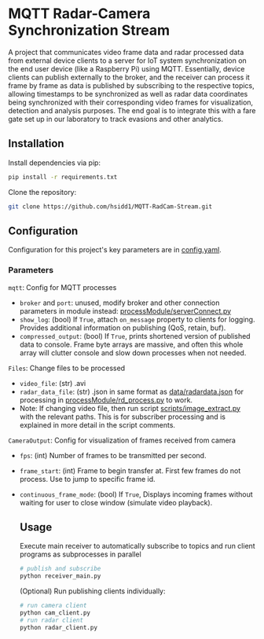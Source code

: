 # MQTT Radar-Camera Synchronization Stream

A project that communicates video frame data and radar processed data from external device clients to a server for IoT system synchronization on the end user device (like a Raspberry Pi) using MQTT. Essentially, device clients can publish externally to the broker, and the receiver can process it frame by frame as data is published by subscribing to the respective topics, allowing timestamps to be synchronized as well as radar data coordinates being synchronized with their corresponding video frames for visualization, detection and analysis purposes. The end goal is to integrate this with a fare gate set up in our laboratory to track evasions and other analytics.

## Installation

Install dependencies via pip:
```bash
pip install -r requirements.txt
```
Clone the repository:
```bash
git clone https://github.com/hsidd1/MQTT-RadCam-Stream.git
```
## Configuration

Configuration for this project's key parameters are in [config.yaml](config.yaml). 

### Parameters

`mqtt`: Config for MQTT processes

- `broker` and `port`: unused, modify broker and other connection parameters in module instead: [processModule/serverConnect.py](processModule/serverConnect.py)
- `show_log`: (bool) If `True`, attach `on_message` property to clients for logging. Provides additional information on publishing (QoS, retain, buf).
- `compressed_output`: (bool) If `True`, prints shortened version of published data to console. Frame byte arrays are massive, and often this whole array will clutter console and slow down processes when not needed.

`Files`: Change files to be processed 
- `video_file`: (str) .avi
-  `radar_data_file`: (str) .json in same format as [data/radardata.json](data/radardata.json) for processing in [processModule/rd_process.py](processModule/rd_process.py) to work.
-  Note: If changing video file, then run script [scripts/image_extract.py](scripts/image_extract.py) with the relevant paths. This is for subscriber processing and is explained in more detail in the script comments.
  
`CameraOutput`: Config for visualization of frames received from camera

- `fps`: (int) Number of frames to be transmitted per second.
- `frame_start`: (int) Frame to begin transfer at. First few frames do not process. Use to jump to specific frame id.
- `continuous_frame_mode`: (bool) If `True`, Displays incoming frames without waiting for user to close window (simulate video playback).

  ## Usage
  
  Execute main receiver to automatically subscribe to topics and run client programs as subprocesses in parallel
  ```bash
  # publish and subscribe
  python receiver_main.py
  ```
  (Optional) Run publishing clients individually:
  ```bash
  # run camera client
  python cam_client.py
  # run radar client
  python radar_client.py
  ```
  
